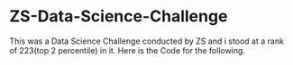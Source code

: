 # ZS-Data-Science-Challenge
This was a Data Science Challenge conducted by ZS and i stood at a rank of 223(top 2 percentile) in it. Here is the Code for the following.
